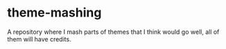 # theme-mashing
A repository where I mash parts of themes that I think would go well, all of them will have credits.
